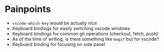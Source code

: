 # Painpoints
* `vscode-which-key` would be actually nice
* Keyboard bindings for easily switching vscode windows
* Keyboard bindings for common git operations (checkout, fetch, push)
* As of the time of writing, is there something like `magit` but for vscode?
* Keyboard binding for focusing on side panel
